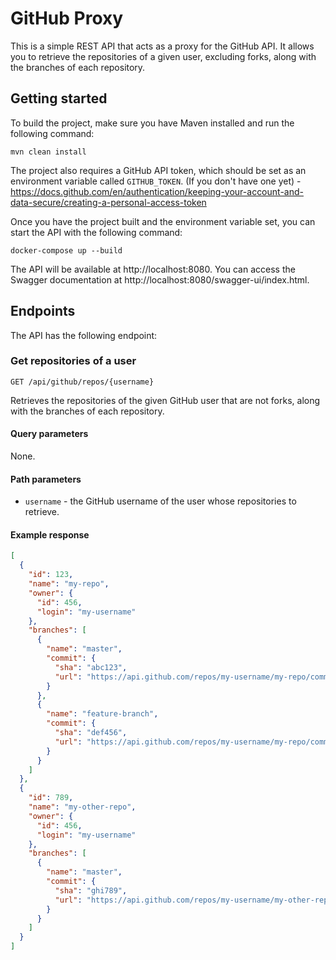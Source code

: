 # GitHub Proxy

This is a simple REST API that acts as a proxy for the GitHub API. It allows you to retrieve the repositories of a given user, excluding forks, along with the branches of each repository.

## Getting started

To build the project, make sure you have Maven installed and run the following command:

`mvn clean install`


The project also requires a GitHub API token, which should be set as an environment variable called `GITHUB_TOKEN`.
(If you don't have one yet) - https://docs.github.com/en/authentication/keeping-your-account-and-data-secure/creating-a-personal-access-token

Once you have the project built and the environment variable set, you can start the API with the following command:

`docker-compose up --build`


The API will be available at http://localhost:8080. You can access the Swagger documentation at http://localhost:8080/swagger-ui/index.html.

## Endpoints

The API has the following endpoint:

### Get repositories of a user

`GET /api/github/repos/{username}`


Retrieves the repositories of the given GitHub user that are not forks, along with the branches of each repository.

#### Query parameters

None.

#### Path parameters

* `username` - the GitHub username of the user whose repositories to retrieve.

#### Example response

```json
[
  {
    "id": 123,
    "name": "my-repo",
    "owner": {
      "id": 456,
      "login": "my-username"
    },
    "branches": [
      {
        "name": "master",
        "commit": {
          "sha": "abc123",
          "url": "https://api.github.com/repos/my-username/my-repo/commits/abc123"
        }
      },
      {
        "name": "feature-branch",
        "commit": {
          "sha": "def456",
          "url": "https://api.github.com/repos/my-username/my-repo/commits/def456"
        }
      }
    ]
  },
  {
    "id": 789,
    "name": "my-other-repo",
    "owner": {
      "id": 456,
      "login": "my-username"
    },
    "branches": [
      {
        "name": "master",
        "commit": {
          "sha": "ghi789",
          "url": "https://api.github.com/repos/my-username/my-other-repo/commits/ghi789"
        }
      }
    ]
  }
]
